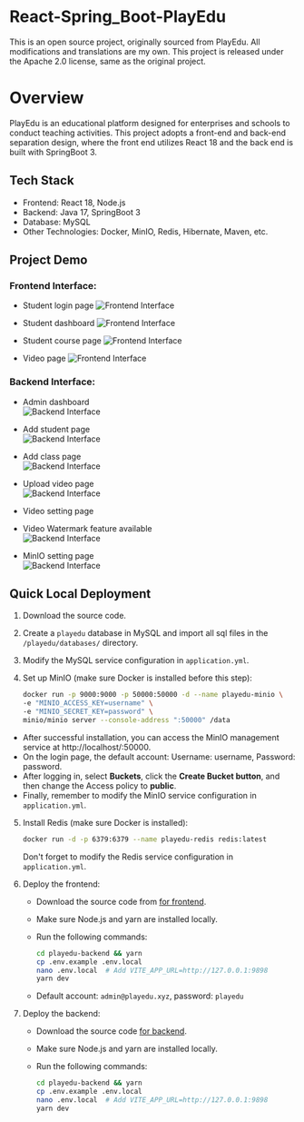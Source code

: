 # React-Spring_Boot-PlayEdu
This is an open source project, originally sourced from PlayEdu. All modifications and translations are my own.  This project is released under the Apache 2.0 license, same as the original project.

# Overview
PlayEdu is an educational platform designed for enterprises and schools to conduct teaching activities. This project adopts a front-end and back-end separation design, where the front end utilizes React 18 and the back end is built with SpringBoot 3.

## Tech Stack

- Frontend: React 18, Node.js
- Backend: Java 17, SpringBoot 3
- Database: MySQL
- Other Technologies: Docker, MinIO, Redis, Hibernate, Maven, etc.

## Project Demo

### Frontend Interface: 
- Student login page 
![Frontend Interface](1.png)

- Student dashboard 
![Frontend Interface](2.png)

- Student course page 
![Frontend Interface](4.png)

- Video page 
![Frontend Interface](3.png)


### Backend Interface: 
- Admin dashboard  
![Backend Interface](5.png)

- Add student page  
![Backend Interface](8.png)

- Add class page  
![Backend Interface](7.png)

- Upload video page  
![Backend Interface](6.png)

- Video setting page
- Video Watermark feature available   
![Backend Interface](9.png)

- MinIO setting page  
![Backend Interface](10.png)


## Quick Local Deployment

1. Download the source code.

2. Create a `playedu` database in MySQL and import all sql files in the `/playedu/databases/` directory.

3. Modify the MySQL service configuration in `application.yml`.

4. Set up MinIO (make sure Docker is installed before this step):

    ```bash
    docker run -p 9000:9000 -p 50000:50000 -d --name playedu-minio \
    -e "MINIO_ACCESS_KEY=username" \
    -e "MINIO_SECRET_KEY=password" \
    minio/minio server --console-address ":50000" /data
    ```

- After successful installation, you can access the MinIO management service at http://localhost/:50000. 
- On the login page, the default account: Username: username, Password: password.
- After logging in, select **Buckets**, click the **Create Bucket button**, and then change the Access policy to **public**. 
- Finally, remember to modify the MinIO service configuration in `application.yml`.

5. Install Redis (make sure Docker is installed):

    ```bash
    docker run -d -p 6379:6379 --name playedu-redis redis:latest
    ```

    Don't forget to modify the Redis service configuration in `application.yml`.

6. Deploy the frontend:

    - Download the source code from [for frontend](https://github.com/Zicheng-Li/PlayEdu-frontend).
    - Make sure Node.js and yarn are installed locally.
    - Run the following commands:

        ```bash
        cd playedu-backend && yarn
        cp .env.example .env.local
        nano .env.local  # Add VITE_APP_URL=http://127.0.0.1:9898
        yarn dev
        ```

    - Default account: `admin@playedu.xyz`, password: `playedu`

7. Deploy the backend:

    - Download the source code [for backend](https://github.com/Zicheng-Li/PlayEdu-backend.git).
    - Make sure Node.js and yarn are installed locally.
    - Run the following commands:

        ```bash
        cd playedu-backend && yarn
        cp .env.example .env.local
        nano .env.local  # Add VITE_APP_URL=http://127.0.0.1:9898
        yarn dev
        ```
